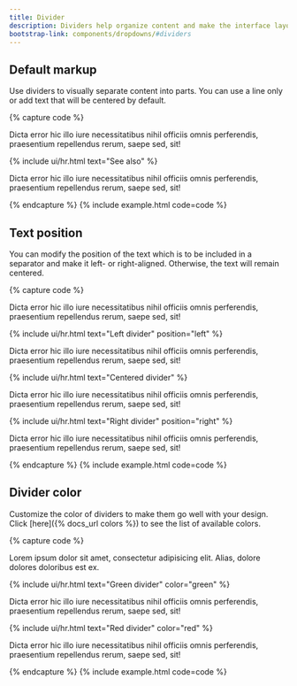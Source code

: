 ```yaml
---
title: Divider
description: Dividers help organize content and make the interface layout clear and uncluttered. Greater clarity adds up to better user experience and enhanced interaction with a website or app.  
bootstrap-link: components/dropdowns/#dividers
---
```



## Default markup

Use dividers to visually separate content into parts. You can use a line only or add text that will be centered by default.   

{% capture code %}
<p>
  Dicta error hic illo iure necessitatibus nihil officiis omnis perferendis, praesentium repellendus rerum, saepe sed, sit!
</p>
{% include ui/hr.html text="See also" %}
<p>
  Dicta error hic illo iure necessitatibus nihil officiis omnis perferendis, praesentium repellendus rerum, saepe sed, sit!
</p>
{% endcapture %}
{% include example.html code=code %}


## Text position

You can modify the position of the text which is to be included in a separator and make it left- or right-aligned. Otherwise, the text will remain centered.

{% capture code %}
<p>
  Dicta error hic illo iure necessitatibus nihil officiis omnis perferendis, praesentium repellendus rerum, saepe sed, sit!
</p>
{% include ui/hr.html text="Left divider" position="left" %}
<p>
  Dicta error hic illo iure necessitatibus nihil officiis omnis perferendis, praesentium repellendus rerum, saepe sed, sit!
</p>
{% include ui/hr.html text="Centered divider"  %}
<p>
  Dicta error hic illo iure necessitatibus nihil officiis omnis perferendis, praesentium repellendus rerum, saepe sed, sit!
</p>
{% include ui/hr.html text="Right divider" position="right" %}
<p>
  Dicta error hic illo iure necessitatibus nihil officiis omnis perferendis, praesentium repellendus rerum, saepe sed, sit!
</p>
{% endcapture %}
{% include example.html code=code %}


## Divider color

Customize the color of dividers to make them go well with your design. Click [here]({% docs_url colors %}) to see the list of available colors.

{% capture code %}
<p>
  Lorem ipsum dolor sit amet, consectetur adipisicing elit. Alias, dolore dolores doloribus est ex.
</p>
{% include ui/hr.html text="Green divider" color="green" %}
<p>
   Dicta error hic illo iure necessitatibus nihil officiis omnis perferendis, praesentium repellendus rerum, saepe sed, sit!
</p>
{% include ui/hr.html text="Red divider" color="red" %}
<p>
   Dicta error hic illo iure necessitatibus nihil officiis omnis perferendis, praesentium repellendus rerum, saepe sed, sit!
</p>
{% endcapture %}
{% include example.html code=code %}
